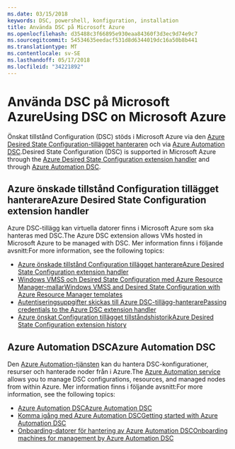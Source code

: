 ```yaml
---
ms.date: 03/15/2018
keywords: DSC, powershell, konfiguration, installation
title: Använda DSC på Microsoft Azure
ms.openlocfilehash: d35488c3f66895e930eaa84360f3d3ec9d74e9c7
ms.sourcegitcommit: 54534635eedacf531d8d6344019dc16a50b8b441
ms.translationtype: MT
ms.contentlocale: sv-SE
ms.lasthandoff: 05/17/2018
ms.locfileid: "34221892"
---
```

# <a name="using-dsc-on-microsoft-azure"></a><span data-ttu-id="18110-103">Använda DSC på Microsoft Azure</span><span class="sxs-lookup"><span data-stu-id="18110-103">Using DSC on Microsoft Azure</span></span>

<span data-ttu-id="18110-104">Önskat tillstånd Configuration (DSC) stöds i Microsoft Azure via den [Azure Desired State Configuration-tillägget hanteraren](/azure/virtual-machines/virtual-machines-windows-extensions-dsc-overview) och via [Azure Automation DSC](/azure/automation/automation-dsc-overview).</span><span class="sxs-lookup"><span data-stu-id="18110-104">Desired State Configuration (DSC) is supported in Microsoft Azure through the [Azure Desired State Configuration extension handler](/azure/virtual-machines/virtual-machines-windows-extensions-dsc-overview) and through [Azure Automation DSC](/azure/automation/automation-dsc-overview).</span></span>

## <a name="azure-desired-state-configuration-extension-handler"></a><span data-ttu-id="18110-105">Azure önskade tillstånd Configuration tillägget hanterare</span><span class="sxs-lookup"><span data-stu-id="18110-105">Azure Desired State Configuration extension handler</span></span>

<span data-ttu-id="18110-106">Azure DSC-tillägg kan virtuella datorer finns i Microsoft Azure som ska hanteras med DSC.</span><span class="sxs-lookup"><span data-stu-id="18110-106">The Azure DSC extension allows VMs hosted in Microsoft Azure to be managed with DSC.</span></span>
<span data-ttu-id="18110-107">Mer information finns i följande avsnitt:</span><span class="sxs-lookup"><span data-stu-id="18110-107">For more information, see the following topics:</span></span>

- [<span data-ttu-id="18110-108">Azure önskade tillstånd Configuration tillägget hanterare</span><span class="sxs-lookup"><span data-stu-id="18110-108">Azure Desired State Configuration extension handler</span></span>](/azure/virtual-machines/virtual-machines-windows-extensions-dsc-overview)
- [<span data-ttu-id="18110-109">Windows VMSS och Desired State Configuration med Azure Resource Manager-mallar</span><span class="sxs-lookup"><span data-stu-id="18110-109">Windows VMSS and Desired State Configuration with Azure Resource Manager templates</span></span>](/azure/virtual-machines/virtual-machines-windows-extensions-dsc-template)
- [<span data-ttu-id="18110-110">Autentiseringsuppgifter skickas till Azure DSC-tillägg-hanterare</span><span class="sxs-lookup"><span data-stu-id="18110-110">Passing credentials to the Azure DSC extension handler</span></span>](/azure/virtual-machines/virtual-machines-windows-extensions-dsc-credentials)
- [<span data-ttu-id="18110-111">Azure önskat Configuration tillägget tillståndshistorik</span><span class="sxs-lookup"><span data-stu-id="18110-111">Azure Desired State Configuration extension history</span></span>](azureDscexthistory.md)

## <a name="azure-automation-dsc"></a><span data-ttu-id="18110-112">Azure Automation DSC</span><span class="sxs-lookup"><span data-stu-id="18110-112">Azure Automation DSC</span></span>

<span data-ttu-id="18110-113">Den [Azure Automation-tjänsten](https://azure.microsoft.com/services/automation/) kan du hantera DSC-konfigurationer, resurser och hanterade noder från i Azure.</span><span class="sxs-lookup"><span data-stu-id="18110-113">The [Azure Automation service](https://azure.microsoft.com/services/automation/) allows you to manage DSC configurations, resources, and managed nodes from within Azure.</span></span> <span data-ttu-id="18110-114">Mer information finns i följande avsnitt:</span><span class="sxs-lookup"><span data-stu-id="18110-114">For more information, see the following topics:</span></span>

- [<span data-ttu-id="18110-115">Azure Automation DSC</span><span class="sxs-lookup"><span data-stu-id="18110-115">Azure Automation DSC</span></span>](/azure/automation/automation-dsc-overview)
- [<span data-ttu-id="18110-116">Komma igång med Azure Automation DSC</span><span class="sxs-lookup"><span data-stu-id="18110-116">Getting started with Azure Automation DSC</span></span>](/azure/automation/automation-dsc-getting-started)
- [<span data-ttu-id="18110-117">Onboarding-datorer för hantering av Azure Automation DSC</span><span class="sxs-lookup"><span data-stu-id="18110-117">Onboarding machines for management by Azure Automation DSC</span></span>](/azure/automation/automation-dsc-onboarding)